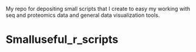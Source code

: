 My repo for depositing small scripts that I create to easy my working with seq and proteomics data
and general data visualization tools.

# Smalluseful_r_scripts

